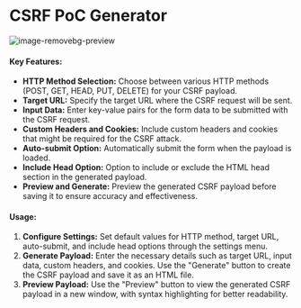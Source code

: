 # CSRF PoC Generator

![image-removebg-preview](https://github.com/imadeapancake/CSRF-PoC-Generator/assets/104873442/f3949eb4-e655-4fa9-9ea2-69e6e2044f94)

#### Key Features:

- **HTTP Method Selection:** Choose between various HTTP methods (POST, GET, HEAD, PUT, DELETE) for your CSRF payload.
- **Target URL:** Specify the target URL where the CSRF request will be sent.
- **Input Data:** Enter key-value pairs for the form data to be submitted with the CSRF request.
- **Custom Headers and Cookies:** Include custom headers and cookies that might be required for the CSRF attack.
- **Auto-submit Option:** Automatically submit the form when the payload is loaded.
- **Include Head Option:** Option to include or exclude the HTML head section in the generated payload.
- **Preview and Generate:** Preview the generated CSRF payload before saving it to ensure accuracy and effectiveness.

#### Usage:

1. **Configure Settings:** Set default values for HTTP method, target URL, auto-submit, and include head options through the settings menu.
2. **Generate Payload:** Enter the necessary details such as target URL, input data, custom headers, and cookies. Use the "Generate" button to create the CSRF payload and save it as an HTML file.
3. **Preview Payload:** Use the "Preview" button to view the generated CSRF payload in a new window, with syntax highlighting for better readability.
